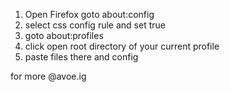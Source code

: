 1. Open Firefox goto about:config
2. select css config rule and set true
3. goto about:profiles
4. click open root directory of your current profile
5. paste files there and config

for more @avoe.ig